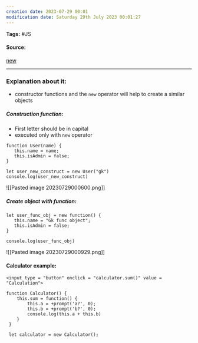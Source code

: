 ```yaml
---
creation date: 2023-07-29 00:01
modification date: Saturday 29th July 2023 00:01:27
---
```


**Tags:** #JS 

#### Source:
[new](https://javascript.info/constructor-new)

--------------------------------------

### Explanation about it:

* constructor functions and the `new` operator will help to create a similar objects

##### Construction function:

* First letter should be in capital
* executed only with `new` operator

```
function User(name) {
   this.name = name;
   this.isAdmin = false;
}

let user_new_construct = new User("gk")
console.log(user_new_construct)

```

![[Pasted image 20230729000600.png]]


##### Create object with function:

```
let user_func_obj = new function() {
   this.name = "Gk func object";
   this.isAdmin = false;
}

console.log(user_func_obj)
```

![[Pasted image 20230729000929.png]]


#### Calculator example:

```
<input type = "button" onclick = "calculator.sum()" value = "Calculation">

function Calculator() {
	this.sum = function() {
		this.a = +prompt('a?', 0);
    	this.b = +prompt('b?', 0);
		console.log(this.a + this.b)
	}
 }

 let calculator = new Calculator();
```